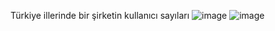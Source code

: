 Türkiye illerinde bir şirketin kullanıcı sayıları
![image](https://user-images.githubusercontent.com/44709692/122643839-bcb0f280-d11a-11eb-93bd-f7efe55134d1.png)
![image](https://user-images.githubusercontent.com/44709692/122643854-d0f4ef80-d11a-11eb-880f-3cc4eb25cc44.png)
